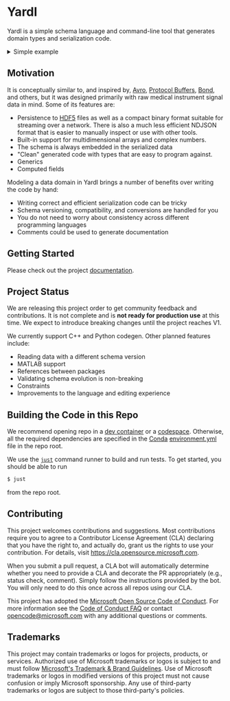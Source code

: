 # Yardl

Yardl is a simple schema language and command-line tool that generates domain
types and serialization code.

<details>
<summary>Simple example</summary>
Given a Yardl definition like this:

```yaml
# This is an example protocol, which is defined as a Header value
# followed by a stream of zero or more Sample values
MyProtocol: !protocol
  sequence:
    header: Header
    samples: !stream
      items: Sample

# Header is a record with a single string field
Header: !record
  fields:
    subject: string

# Sample is a record made up of a datetime and
# a vector of integers
Sample: !record
  fields:
    timestamp: datetime
    data: int*
```

After running `yardl generate`, you can write code like the following to write
data to standard out in a compact binary format:

```python
import sys
from sandbox import BinaryMyProtocolWriter, Header, Sample, DateTime

def generate_samples():
    yield Sample(timestamp=DateTime.now(), data=[1, 2, 3])
    yield Sample(timestamp=DateTime.now(), data=[4, 5, 6])

with BinaryMyProtocolWriter(sys.stdout.buffer) as w:
    w.write_header(Header(subject="Me"))
    w.write_samples(generate_samples())
```

And then another script can read it in from standard in:

```python
import sys
from sandbox import BinaryMyProtocolReader

with BinaryMyProtocolReader(sys.stdin.buffer) as r:
    print(r.read_header())
    for sample in r.read_samples():
        print(sample)
```

</details>

## Motivation

It is conceptually similar to, and inspired by, [Avro](https://avro.apache.org/),
[Protocol Buffers](https://developers.google.com/protocol-buffers),
[Bond](https://microsoft.github.io/bond/), and others, but it was designed
primarily with raw medical instrument signal data in mind. Some of its features
are:

- Persistence to [HDF5](https://www.hdfgroup.org/solutions/hdf5/) files as well
  as a compact binary format suitable for streaming over a network. There is
  also a much less efficient NDJSON format that is easier to manually inspect or
  use with other tools.
- Built-in support for multidimensional arrays and complex numbers.
- The schema is always embedded in the serialized data
- "Clean" generated code with types that are easy to program against.
- Generics
- Computed fields

Modeling a data domain in Yardl brings a number of benefits over writing the
code by hand:

- Writing correct and efficient serialization code can be tricky
- Schema versioning, compatibility, and conversions are handled for you
- You do not need to worry about consistency across different programming
  languages
- Comments could be used to generate documentation

## Getting Started

Please check out the project [documentation](https://aka.ms/yardl).

## Project Status

We are releasing this project order to get community feedback and contributions.
It is not complete and is **not ready for production use** at this time. We
expect to introduce breaking changes until the project reaches V1.

We currently support C++ and Python codegen. Other planned features include:

- Reading data with a different schema version
- MATLAB support
- References between packages
- Validating schema evolution is non-breaking
- Constraints
- Improvements to the language and editing experience

## Building the Code in this Repo

We recommend opening repo in a [dev
container](https://code.visualstudio.com/docs/devcontainers/containers) or a
[codespace](https://docs.github.com/en/codespaces/overview). Otherwise, all the
required dependencies are specified in the
[Conda](https://docs.conda.io/en/latest/) [environment.yml](environment.yml)
file in the repo root.

We use the [`just`](https://github.com/casey/just) command runner to build and run tests. To get
started, you should be able to run

```bash
$ just
```

from the repo root.

## Contributing

This project welcomes contributions and suggestions.  Most contributions require
you to agree to a Contributor License Agreement (CLA) declaring that you have
the right to, and actually do, grant us the rights to use your contribution. For
details, visit https://cla.opensource.microsoft.com.

When you submit a pull request, a CLA bot will automatically determine whether
you need to provide a CLA and decorate the PR appropriately (e.g., status check,
comment). Simply follow the instructions provided by the bot. You will only need
to do this once across all repos using our CLA.

This project has adopted the [Microsoft Open Source Code of
Conduct](https://opensource.microsoft.com/codeofconduct/). For more information
see the [Code of Conduct
FAQ](https://opensource.microsoft.com/codeofconduct/faq/) or contact
[opencode@microsoft.com](mailto:opencode@microsoft.com) with any additional
questions or comments.

## Trademarks

This project may contain trademarks or logos for projects, products, or
services. Authorized use of Microsoft trademarks or logos is subject to and must
follow [Microsoft's Trademark & Brand
Guidelines](https://www.microsoft.com/en-us/legal/intellectualproperty/trademarks/usage/general).
Use of Microsoft trademarks or logos in modified versions of this project must
not cause confusion or imply Microsoft sponsorship. Any use of third-party
trademarks or logos are subject to those third-party's policies.
